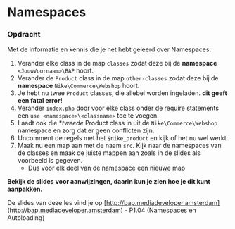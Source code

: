 # Namespaces

### Opdracht

Met de informatie en kennis die je net hebt geleerd over Namespaces:

1. Verander elke class in de map `classes` zodat deze bij de **namespace** `<JouwVoornaam>\BAP` hoort.
2. Verander de `Product` class in de map `other-classes` zodat deze bij de **namespace** `Nike\Commerce\Webshop` hoort.
3. Je hebt nu twee `Product` classes, die allebei worden ingeladen. **dit geeft een fatal error!**
4. Verander `index.php` door voor elke class onder de require statements een `use <namespace>\<classname>` toe te voegen.
5. Laadt ook die **tweede* Product class in uit de `Nike\Commerce\Webshop` namespace en zorg dat er geen conflicten zijn.
6. Uncomment de regels met het `$nike_product` en kijk of het nu wel werkt.
7. Maak nu een map aan met de naam `src`. Kijk naar de namespaces van de classes en maak de juiste mappen aan zoals in de slides als voorbeeld is gegeven. 
    * Dus voor elk deel van de namespace een nieuwe map

**Bekijk de slides voor aanwijzingen, daarin kun je zien hoe je dit kunt aanpakken.**

De slides van deze les vind je op [http://bap.mediadeveloper.amsterdam](http://bap.mediadeveloper.amsterdam) - P1.04 (Namespaces en Autoloading)  


 
 
